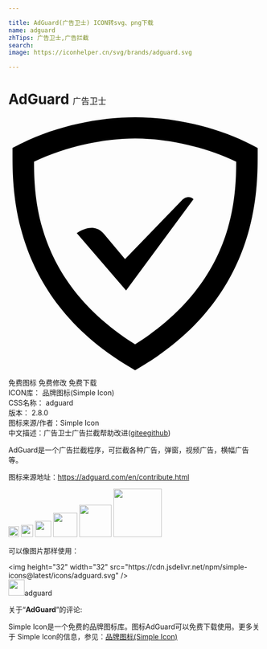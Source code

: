 ```yaml
---

title: AdGuard(广告卫士) ICON转svg、png下载
name: adguard
zhTips: 广告卫士,广告拦截
search: 
image: https://iconhelper.cn/svg/brands/adguard.svg

---
```


# AdGuard  <small style="font-size: 60%;font-weight: 100">广告卫士</small>

<div id="svg" class="svg-wrap">
<svg role="img" xmlns="http://www.w3.org/2000/svg" viewBox="0 0 24 24"><title>AdGuard icon</title><path d="M12 0C8.519 0 4.426.828.931 2.628l-.545.279v.616c0 3.711.071 13.613 11.101 20.169L12 24l.513-.308c11.03-6.556 11.1-16.458 11.1-20.17v-.608l-.538-.282C19.622.825 15.481 0 12 0zm0 2.012c2.978 0 6.584.763 9.576 2.197-.008 3.888-.418 11.543-9.576 17.33-9.158-5.787-9.569-13.442-9.576-17.33C5.46 2.77 9.022 2.012 12 2.012zm5.035 5.565c-.26.008-.484.173-.61.299l-5.38 5.58-2.012-2.413c-.955-1.106-2.262-.251-2.564-.05l4.677 5.43 6.385-8.648a.7.7 0 00-.496-.198z"/></svg>
</div>
<detail full-name='adguard'></detail>

<div class="detail-page">
<p>
<span><span class="badge-success badge">免费图标</span> <span class="badge-success badge">免费修改</span>  <span class="badge-success badge">免费下载</span> </span>
<br/>
<span>
ICON库：
<span class="badge-secondary badge">品牌图标(Simple Icon)</span> 
</span>
<br/>
<span>
CSS名称：
<span class="badge-secondary badge">adguard</span> 
</span>

<br/>
<span>
版本：
<span class="badge-secondary badge">2.8.0</span> 
</span>
<br/>
<span>图标来源/作者：<span class="badge-light badge">Simple Icon</span></span> 
<br/>
<span class="zh-detail">中文描述：<span class="badge-primary badge">广告卫士</span><span class="badge-primary badge">广告拦截</span><span class="help-link"><span>帮助改进</span>(<a href="https://gitee.com/liuwave/icon-helper/edit/master/json/brands/adguard.json" target="_blank" rel="noopener noreferrer">gitee</a><a href="https://github.com/liuwave/icon-helper/edit/master/json/brands/adguard.json" target="_blank" rel="noopener noreferrer">github</a></span>)</span><br/>
</p>
</div><div class="description description alert alert-light"><p>AdGuard是一个广告拦截程序，可拦截各种广告，弹窗，视频广告，横幅广告等。</p><p>图标来源地址：<a href="https://adguard.com/en/contribute.html" target="_blank" rel="noopener noreferrer">https://adguard.com/en/contribute.html</a></p></div>
<div class="alert alert-dark">
<img height="21" width="21" src="https://cdn.jsdelivr.net/npm/simple-icons@latest/icons/adguard.svg" />
<img height="24" width="24" src="https://cdn.jsdelivr.net/npm/simple-icons@latest/icons/adguard.svg" />
<img height="32" width="32" src="https://cdn.jsdelivr.net/npm/simple-icons@latest/icons/adguard.svg" />
<img height="48" width="48" src="https://cdn.jsdelivr.net/npm/simple-icons@latest/icons/adguard.svg" />
<img height="64" width="64" src="https://cdn.jsdelivr.net/npm/simple-icons@latest/icons/adguard.svg" />
<img height="96" width="96" src="https://cdn.jsdelivr.net/npm/simple-icons@latest/icons/adguard.svg" />

</div>
<div>
  <p>可以像图片那样使用：    
  </p>
  <div class="alert alert-primary" style="font-size: 14px">
    &lt;img height="32" width="32" src="https://cdn.jsdelivr.net/npm/simple-icons@latest/icons/adguard.svg" /&gt;
    <copy-btn content='<img height="32" width="32" src="https://cdn.jsdelivr.net/npm/simple-icons@latest/icons/adguard.svg" />'></copy-btn>
  </div>
  <div class="alert alert-secondary">
    <img height="32" width="32" src="https://cdn.jsdelivr.net/npm/simple-icons@latest/icons/adguard.svg" />adguard
    <copy-btn content="adguard" btn-title="复制图标名称"></copy-btn>
  </div>
</div>
<div class="icon-detail__container">
<p>关于“<b>AdGuard</b>”的评论:</p>
</div>
<Vssue title="关于“AdGuard”的评论" />
<div><p>Simple Icon是一个免费的品牌图标库。图标AdGuard可以免费下载使用。更多关于  Simple Icon的信息，参见：<a target="_blank" href="https://iconhelper.cn/brands.html">品牌图标(Simple Icon)</a>
</p></div>
